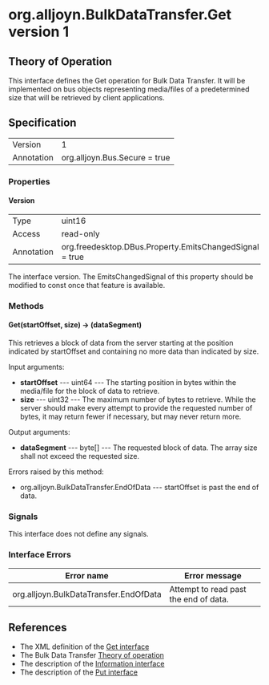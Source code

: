 # org.alljoyn.BulkDataTransfer.Get version 1

## Theory of Operation

This interface defines the Get operation for Bulk Data Transfer.  It will be
implemented on bus objects representing media/files of a predetermined size that
will be retrieved by client applications.


## Specification

|                       |                                                                       |
|-----------------------|-----------------------------------------------------------------------|
| Version               | 1                                                                     |
| Annotation            | org.alljoyn.Bus.Secure = true                                         |

### Properties

#### Version

|            |                                                                |
|------------|----------------------------------------------------------------|
| Type       | uint16                                                         |
| Access     | read-only                                                      |
| Annotation | org.freedesktop.DBus.Property.EmitsChangedSignal = true        |

The interface version.
The EmitsChangedSignal of this property should be modified to const once that
feature is available.


### Methods

#### Get(startOffset, size) -> (dataSegment)

This retrieves a block of data from the server starting at the position
indicated by startOffset and containing no more data than indicated by size.

Input arguments:

  * **startOffset** --- uint64 --- The starting position in bytes within the
    media/file for the block of data to retrieve.
  * **size** --- uint32 --- The maximum number of bytes to retrieve.  While the
    server should make every attempt to provide the requested number of bytes,
    it may return fewer if necessary, but may never return more.

Output arguments:

  * **dataSegment** --- byte[] --- The requested block of data.  The array size
    shall not exceed the requested size.

Errors raised by this method:

 * org.alljoyn.BulkDataTransfer.EndOfData --- startOffset is past the end of
   data.


### Signals

This interface does not define any signals.


### Interface Errors

| Error name                             | Error message                         |
|----------------------------------------|---------------------------------------|
| org.alljoyn.BulkDataTransfer.EndOfData | Attempt to read past the end of data. |


## References

 * The XML definition of the [Get interface](Get-v1.xml)
 * The Bulk Data Transfer [Theory of operation](theory-of-operation)
 * The description of the [Information interface](Information-v1)
 * The description of the [Put interface](Put-v1)

